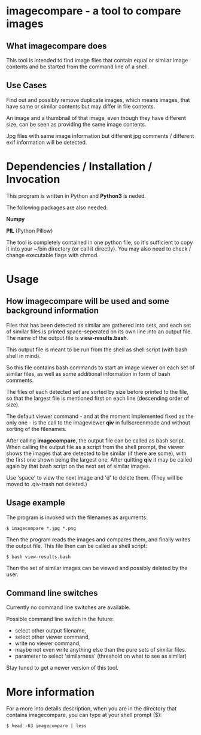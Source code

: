 # imagecompare - a tool to compare images

## What imagecompare does

This tool is intended to find image files that contain equal or similar image contents
and be started from the command line of a shell.

## Use Cases

Find out and possibly remove duplicate images, which means images, that have same or
similar contents but may differ in file contents.

An image and a thumbnail of that image, even though they have different size,
can be seen as providing the same image contents.

Jpg files with same image information but different jpg comments / different exif information
will be detected.


# Dependencies / Installation / Invocation

This program is written in Python and **Python3** is neded.

The following packages are also needed:

**Numpy**

**PIL** (Python Pillow)

The tool is completely contained in one python file, so it's sufficient to
copy it into your ~/bin directory (or call it directly).
You may also need to check / change executable flags with chmod.


# Usage

## How imagecompare will be used and some background information

Files that has been detected as similar are gathered into sets, and each set of similar
files is printed space-seperated on its own line into an output file.
The name of the output file is **view-results.bash**.

This output file is meant to be run from the shell as shell script (with bash shell in mind).

So this file contains bash commands to start an image viewer on each set of similar files,
as well as some additional information in form of bash comments.

The files of each detected set are sorted by size before printed to the file,
so that the largest file is mentioned first on each line (descending order of size).

The default viewer command - and at the moment implemented fixed as the only one -
is the call to the imageviewer **qiv** in fullscreenmode
and without sorting of the filenames.

After calling **imagecompare**, the output file can be called as
bash script.
When calling the output file as a script from the shell prompt,
the viewer shows the images that are detected to be similar (if there are some),
with the first one shown being the largest one.
After quitting **qiv** it may be called again by that bash script on the next set of similar images.

Use 'space' to view the next image and 'd' to delete them.
(They will be moved to .qiv-trash not deleted.)



## Usage example


The program is invoked with the filenames as arguments:

    $ imagecompare *.jpg *.png

Then the program reads the images and compares them,
and finally writes the output file.
This file then can be called as shell script:

    $ bash view-results.bash

Then the set of similar images can be viewed and possibly deleted by the user.


## Command line switches

Currently no command line switches are available.

Possible command line switch in the future:

- select other output filename,
- select other viewer command,
- write no viewer command,
- maybe not even write anything else than the pure sets of similar files.
- parameter to select 'similarness' (threshold on what to see as similar)

Stay tuned to get a newer version of this tool.


# More information

For a more into details description, when you are in the directory that contains
imagecompare, you can type at your shell prompt ($):

    $ head -63 imagecompare | less


